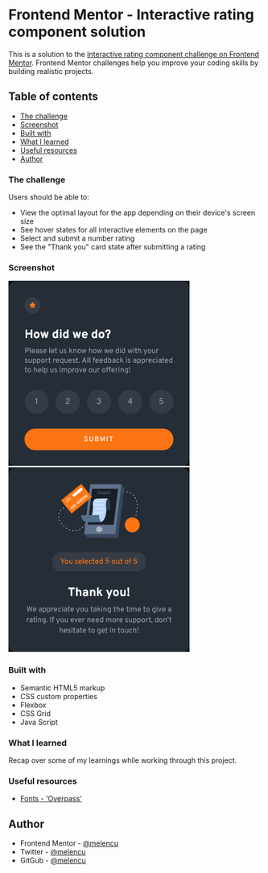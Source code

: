 # Frontend Mentor - Interactive rating component solution

This is a solution to the [Interactive rating component challenge on Frontend Mentor](https://www.frontendmentor.io/challenges/interactive-rating-component-koxpeBUmI).
Frontend Mentor challenges help you improve your coding skills by building realistic projects.

## Table of contents

- [The challenge](#the-challenge)
- [Screenshot](#screenshot)
- [Built with](#built-with)
- [What I learned](#what-i-learned)
- [Useful resources](#useful-resources)
- [Author](#author)

### The challenge

Users should be able to:

- View the optimal layout for the app depending on their device's screen size
- See hover states for all interactive elements on the page
- Select and submit a number rating
- See the "Thank you" card state after submitting a rating

### Screenshot

![](/screenshots/Screenshot1.png)
![](/screenshots/Screenshot2.png)

### Built with

- Semantic HTML5 markup
- CSS custom properties
- Flexbox
- CSS Grid
- Java Script

### What I learned

Recap over some of my learnings while working through this project.

### Useful resources

- [Fonts - 'Overpass'](https://fonts.google.com/?query=overpass)

## Author

- Frontend Mentor - [@melencu](https://www.frontendmentor.io/profile/melencu)
- Twitter - [@melencu](https://twitter.com/melencu)
- GitGub - [@melencu](https://github.com/melencu)
